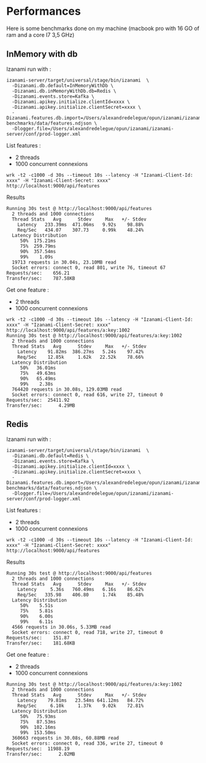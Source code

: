 # Performances

Here is some benchmarks done on my machine (macbook pro with 16 GO of ram and a core I7 3,5 GHz)

## InMemory with db


Izanami run with :
```
izanami-server/target/universal/stage/bin/izanami  \
  -Dizanami.db.default=InMemoryWithDb \
  -Dizanami.db.inMemoryWithDb.db=Redis \
  -Dizanami.events.store=Kafka \
  -Dizanami.apikey.initialize.clientId=xxxx \
  -Dizanami.apikey.initialize.clientSecret=xxxx \
  -Dizanami.features.db.import=/Users/alexandredelegue/opun/izanami/izanami-benchmarks/data/features.ndjson \
  -Dlogger.file=/Users/alexandredelegue/opun/izanami/izanami-server/conf/prod-logger.xml
```

List features :

 * 2 threads
 * 1000 concurrent connexions 

`wrk -t2 -c1000 -d 30s --timeout 10s --latency -H "Izanami-Client-Id: xxxx" -H "Izanami-Client-Secret: xxxx" http://localhost:9000/api/features`
  
Results

```
Running 30s test @ http://localhost:9000/api/features
  2 threads and 1000 connections
  Thread Stats   Avg      Stdev     Max   +/- Stdev
    Latency   233.39ms  471.06ms   9.92s    98.88%
    Req/Sec   434.07    307.73     0.99k    48.24%
  Latency Distribution
     50%  175.21ms
     75%  259.79ms
     90%  357.54ms
     99%    1.09s
  19713 requests in 30.04s, 23.10MB read
  Socket errors: connect 0, read 801, write 76, timeout 67
Requests/sec:    656.21
Transfer/sec:    787.58KB
```

Get one feature :

 * 2 threads
 * 1000 concurrent connexions

```
wrk -t2 -c1000 -d 30s --timeout 10s --latency -H "Izanami-Client-Id: xxxx" -H "Izanami-Client-Secret: xxxx" http://localhost:9000/api/features/a:key:1002
Running 30s test @ http://localhost:9000/api/features/a:key:1002
  2 threads and 1000 connections
  Thread Stats   Avg      Stdev     Max   +/- Stdev
    Latency    91.82ms  386.27ms   5.24s    97.42%
    Req/Sec    12.85k     1.62k   22.52k    78.66%
  Latency Distribution
     50%   36.01ms
     75%   49.63ms
     90%   65.49ms
     99%    2.38s
  764420 requests in 30.08s, 129.03MB read
  Socket errors: connect 0, read 616, write 27, timeout 0
Requests/sec:  25411.92
Transfer/sec:      4.29MB
```

## Redis 

Izanami run with :
```
izanami-server/target/universal/stage/bin/izanami  \
  -Dizanami.db.default=Redis \
  -Dizanami.events.store=Kafka \
  -Dizanami.apikey.initialize.clientId=xxxx \
  -Dizanami.apikey.initialize.clientSecret=xxxx \
  -Dizanami.features.db.import=/Users/alexandredelegue/opun/izanami/izanami-benchmarks/data/features.ndjson \
  -Dlogger.file=/Users/alexandredelegue/opun/izanami/izanami-server/conf/prod-logger.xml
``` 


List features :

 * 2 threads
 * 1000 concurrent connexions 

`wrk -t2 -c1000 -d 30s --timeout 10s --latency -H "Izanami-Client-Id: xxxx" -H "Izanami-Client-Secret: xxxx" http://localhost:9000/api/features`
  
Results

```
Running 30s test @ http://localhost:9000/api/features
  2 threads and 1000 connections
  Thread Stats   Avg      Stdev     Max   +/- Stdev
    Latency     5.36s   760.49ms   6.16s    86.62%
    Req/Sec   335.98    406.80     1.74k    85.48%
  Latency Distribution
     50%    5.51s
     75%    5.81s
     90%    6.00s
     99%    6.11s
  4566 requests in 30.06s, 5.33MB read
  Socket errors: connect 0, read 718, write 27, timeout 0
Requests/sec:    151.87
Transfer/sec:    181.68KB
```

Get one feature :

 * 2 threads
 * 1000 concurrent connexions

```
Running 30s test @ http://localhost:9000/api/features/a:key:1002
  2 threads and 1000 connections
  Thread Stats   Avg      Stdev     Max   +/- Stdev
    Latency    79.81ms   23.54ms 641.12ms   84.72%
    Req/Sec     6.10k     1.37k    9.02k    72.81%
  Latency Distribution
     50%   75.93ms
     75%   87.53ms
     90%  102.16ms
     99%  153.50ms
  360663 requests in 30.08s, 60.88MB read
  Socket errors: connect 0, read 336, write 27, timeout 0
Requests/sec:  11988.19
Transfer/sec:      2.02MB
```
